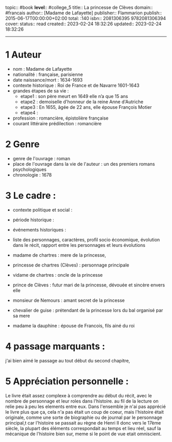 
topic:: #book
**level**:: #college_5
title:: La princesse de Clèves
domain:: #francais
author:: [Madame de Lafayette]
publisher:: Flammarion
publish:: 2015-06-17T00:00:00+02:00
total: :140
isbn:: 2081306395 9782081306394
cover:
status:: read
created:: 2023-02-24 18:32:26
updated:: 2023-02-24 18:32:26

---

# 1	Auteur
- nom : Madame de Lafayette
- nationalité : française, parisienne
- date naissance/mort : 1634-1693
- contexte historique : Roi de France et de Navarre 1601-1643
- grandes étapes de sa vie :
	- etape1 :  son père meurt en 1649 elle n’a que 15 ans
	- etape2 : demoiselle d'honneur de la reine Anne d'Autriche
	- etape3 : En 1655, âgée de 22 ans, elle épouse François Motier
	- etape4 :
- profession : romancière, épistolière française
- courant littéraire prédilection : romancière

# 2	Genre 
- genre de l'ouvrage : roman
- place de l'ouvrage dans la vie de l'auteur : un des premiers romans psychologiques
- chronologie : 1678

# 3	Le cadre :
- contexte politique et social : 
- période historique :
- événements historiques :



- liste des personnages, caractères, profil socio économique, évolution dans le récit, rapport entre les personnages et leurs évolutions
- madame de chartres : mere de la princesse, 
- princesse de chartres (Clèves) : personnage principale
- vidame de chartres : oncle de la princesse
- prince de Clèves : futur mari de la princesse, dévouée et sincère envers elle
- monsieur de Nemours : amant secret de la princesse
- chevalier de guise : prétendant de la princesse lors du bal organisé par sa mere 
- madame la dauphine : épouse de Francois, fils ainé du roi

# 4	passage marquants :
j'ai bien aimé le passage au tout début du second chapitre, 


# 5	Appréciation personnelle :
Le livre était assez complexe à comprendre au début du récit, avec le nombre de personnage et leur roles dans l'histoire. au fil de la lecture on relie peu à peu les elements entre eux. Dans l'ensemble je n'ai pas apprécié le livre plus que ça, cela n'a pas était un coup de coeur, mais l'histoire était originale, comme une sorte de biographie ou de journal par le personnage principal,t car l'histoire se passait au règne de Henri II donc vers le 17ème siècle, la plupart des éléments correspondait au temps et lieu réel, sauf la mécanique de l'histoire bien sur, meme si le point de vue etait omniscient.


